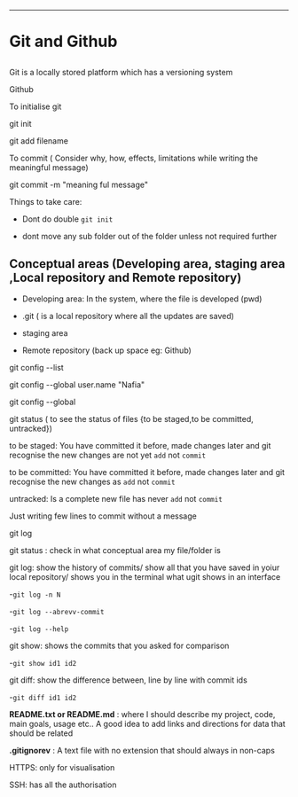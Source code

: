 ---

# Git and Github

## 

Git is a  locally stored platform which has a versioning system

Github 

To initialise git

git init

git add filename

To commit ( Consider why, how, effects, limitations while writing the meaningful message)

git commit -m "meaning ful message"

Things to take care:

- Dont do double `git init`

- dont move any sub folder out of the folder unless not required further

## Conceptual areas (Developing area, staging area ,Local repository and Remote repository)

- Developing area: In the system, where the file is developed (pwd)

- .git ( is a local repository where all the updates are saved)

- staging area

- Remote repository (back up space eg: Github)

git config --list  

git config --global user.name "Nafia"

git config --global

git status       ( to see the status of files {to be staged,to be committed, untracked})

to be staged: You have committed it before, made changes later and git recognise the new changes are not yet `add` not `commit`

to be committed: You have committed it before, made changes later and git recognise the new changes as `add` not `commit`

untracked: Is a complete new file has never `add` not `commit`

Just writing few lines to commit without a message

git log

git status : check in what conceptual area my file/folder is

git log: show the history of commits/ show all that you have saved in yoiur local repository/ shows you in the terminal what ugit shows in an interface

-`git log -n N`

-`git log --abrevv-commit`

-`git log --help`

git show:  shows the commits that you asked for comparison

-`git show id1 id2`

git diff: show the difference between, line by line with commit ids

-`git diff id1 id2`

**README.txt or README.md** : where I should describe my project, code, main goals, usage etc..  A good idea to add links and directions for data that should be related

**.gitignorev** : A text file with no extension that should always in non-caps

HTTPS: only for visualisation

SSH: has all the authorisation
